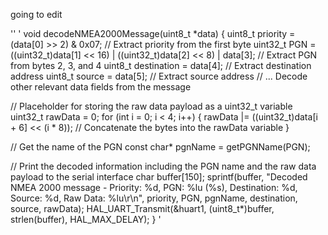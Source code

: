 going to edit

''
'
void decodeNMEA2000Message(uint8_t *data) {
  uint8_t priority = (data[0] >> 2) & 0x07;  // Extract priority from the first byte
  uint32_t PGN = ((uint32_t)data[1] << 16) | ((uint32_t)data[2] << 8) | data[3];  // Extract PGN from bytes 2, 3, and 4
  uint8_t destination = data[4];  // Extract destination address
  uint8_t source = data[5];  // Extract source address
  // ... Decode other relevant data fields from the message

  // Placeholder for storing the raw data payload as a uint32_t variable
  uint32_t rawData = 0;
  for (int i = 0; i < 4; i++) {
    rawData |= ((uint32_t)data[i + 6] << (i * 8));  // Concatenate the bytes into the rawData variable
  }

  // Get the name of the PGN
  const char* pgnName = getPGNName(PGN);

  // Print the decoded information including the PGN name and the raw data payload to the serial interface
  char buffer[150];
  sprintf(buffer, "Decoded NMEA 2000 message - Priority: %d, PGN: %lu (%s), Destination: %d, Source: %d, Raw Data: %lu\r\n",
          priority, PGN, pgnName, destination, source, rawData);
  HAL_UART_Transmit(&huart1, (uint8_t*)buffer, strlen(buffer), HAL_MAX_DELAY);
}
'
